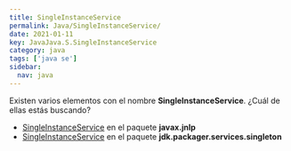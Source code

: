 ```yaml
---
title: SingleInstanceService
permalink: Java/SingleInstanceService/
date: 2021-01-11
key: JavaJava.S.SingleInstanceService
category: java
tags: ['java se']
sidebar: 
  nav: java
---
```


Existen varios elementos con el nombre **SingleInstanceService**. ¿Cuál de ellas estás buscando?
<ul>
<li><a href="/Java/SingleInstanceService-javax-jnlp/">SingleInstanceService</a> en el paquete <strong>javax.jnlp</strong></li>
<li><a href="/Java/SingleInstanceService-jdk-packager-services-singleton/">SingleInstanceService</a> en el paquete <strong>jdk.packager.services.singleton</strong></li>
<ul>
